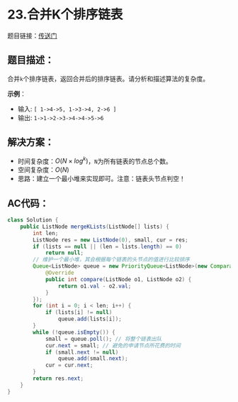 # 23.合并K个排序链表
题目链接：[传送门](https://leetcode-cn.com/problems/merge-k-sorted-lists/)

## 题目描述：
合并`k`个排序链表，返回合并后的排序链表。请分析和描述算法的复杂度。

**示例**：
- 输入:
`[
  1->4->5,
  1->3->4,
  2->6
]`
- 输出: `1->1->2->3->4->4->5->6`

## 解决方案：
- 时间复杂度：$O(N × log^k)$，`N`为所有链表的节点总个数。
- 空间复杂度：$O(N)$
- 思路：建立一个最小堆来实现即可。注意：链表头节点判空！

## AC代码：
```java
class Solution {
	public ListNode mergeKLists(ListNode[] lists) {
		int len;
		ListNode res = new ListNode(0), small, cur = res;
		if (lists == null || (len = lists.length) == 0)
			return null;
		// 维护一个最小堆，其会根据每个链表的头节点的值进行比较排序
		Queue<ListNode> queue = new PriorityQueue<ListNode>(new Comparator<ListNode>() {
			@Override
			public int compare(ListNode o1, ListNode o2) {
				return o1.val - o2.val;
			}
		});
		for (int i = 0; i < len; i++) {
			if (lists[i] != null)
				queue.add(lists[i]);
		}
		while (!queue.isEmpty()) {
			small = queue.poll(); // 将整个链表出队
			cur.next = small; // 避免的申请节点所花费的时间
			if (small.next != null)
				queue.add(small.next);
			cur = cur.next;
		}
		return res.next;
	}
}
```
